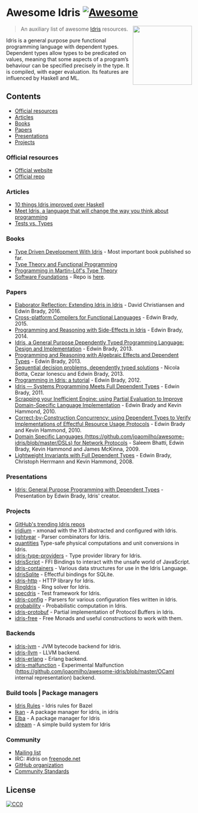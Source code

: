 


# Awesome Idris [![Awesome](https://cdn.rawgit.com/sindresorhus/awesome/d7305f38d29fed78fa85652e3a63e154dd8e8829/media/badge.svg)](https://github.com/sindresorhus/awesome)

[<img src="https://www.idris-lang.org/logo/logo.png" align="right" width="160">](https://www.idris-lang.org/)

> An auxiliary list of awesome [Idris](https://www.idris-lang.org/) resources.

Idris is a general purpose pure functional programming language with dependent types. Dependent types allow types to be predicated on values, meaning that some aspects of a program’s behaviour can be specified precisely in the type. It is compiled, with eager evaluation. Its features are influenced by Haskell and ML.

## Contents

- [Official resources](#official-resources)
- [Articles](#articles)
- [Books](#books)
- [Papers](#papers)
- [Presentations](#presentations)
- [Projects](#projects)

### Official resources

* [Official website](https://www.idris-lang.org/)
* [Official repo](https://github.com/idris-lang/Idris-dev)

### Articles

* [10 things Idris improved over Haskell](https://deque.blog/2017/06/14/10-things-idris-improved-over-haskell/)
* [Meet Idris, a language that will change the way you think about programming](http://crufter.com/@crufter/idris-a-language-that-will-change-the-way-you-think-about-programming)
* [Tests vs. Types](http://kevinmahoney.co.uk/articles/tests-vs-types/)

### Books

* [Type Driven Development With Idris](https://www.manning.com/books/type-driven-development-with-idris) - Most important book published so far.
* [Type Theory and Functional Programming](https://www.cs.kent.ac.uk/people/staff/sjt/TTFP/)
* [Programming in Martin-Löf's Type Theory](http://www.cse.chalmers.se/research/group/logic/book/book.pdf)
* [Software Foundations](https://idris-hackers.github.io/software-foundations/pdf/sf-idris-2018.pdf) - Repo is [here](https://github.com/idris-hackers/software-foundations).

### Papers

* [Elaborator Reflection: Extending Idris in Idris](https://eb.host.cs.st-andrews.ac.uk/drafts/elab-reflection.pdf) - David Christiansen and Edwin Brady, 2016.
* [Cross-platform Compilers for Functional Languages](https://eb.host.cs.st-andrews.ac.uk/drafts/compile-idris.pdf) - Edwin Brady, 2015.
* [Programming and Reasoning with Side-Effects in Idris](https://eb.host.cs.st-andrews.ac.uk/drafts/eff-tutorial.pdf) - Edwin Brady, 2014.
* [Idris, a General Purpose Dependently Typed Programming Language: Design and Implementation](https://pdfs.semanticscholar.org/1407/220ca09070233dca256433430d29e5321dc2.pdf) - Edwin Brady, 2013.
* [Programming and Reasoning with Algebraic Effects and Dependent Types](https://eb.host.cs.st-andrews.ac.uk/drafts/effects.pdf) - Edwin Brady, 2013.
* [Sequential decision problems, dependently typed solutions](http://eb.host.cs.st-andrews.ac.uk/writings/plmms13.pdf) - Nicola Botta, Cezar Ionescu and Edwin Brady, 2013.
* [Programming in Idris: a tutorial](http://eb.host.cs.st-andrews.ac.uk/writings/idris-tutorial.pdf) - Edwin Brady, 2012.
* [Idris — Systems Programming Meets Full Dependent Types](https://eb.host.cs.st-andrews.ac.uk/writings/plpv11.pdf) - Edwin Brady, 2011.
* [Scrapping your Inefficient Engine: using Partial Evaluation to Improve Domain-Specific Language Implementation](http://eb.host.cs.st-andrews.ac.uk/writings/icfp10.pdf) - Edwin Brady and Kevin Hammond, 2010.
* [Correct-by-Construction Concurrency: using Dependent Types to Verify Implementations of Effectful Resource Usage Protocols](http://eb.host.cs.st-andrews.ac.uk/writings/fi-cbc.pdf) - Edwin Brady and Kevin Hammond, 2010.
* [Domain Specific Languages (https://github.com/joaomilho/awesome-idris/blob/master/DSLs) for Network Protocols](https://github.com/joaomilho/awesome-idris/blob/master/http://eb.host.cs.st-andrews.ac.uk/drafts/ngna2009-dsl.pdf) - Saleem Bhatti, Edwin Brady, Kevin Hammond and James McKinna, 2009.
* [Lightweight Invariants with Full Dependent Types](http://eb.host.cs.st-andrews.ac.uk/drafts/tfp08.pdf) - Edwin Brady, Christoph Herrmann and Kevin Hammond, 2008.

### Presentations

* [Idris: General Purpose Programming with Dependent Types](https://www.youtube.com/watch?v=vkIlW797JN8) - Presentation by Edwin Brady, Idris' creator.

### Projects

* [GitHub's trending Idris repos](https://github.com/trending/idris)
* [iridium](https://github.com/puffnfresh/iridium) - xmonad with the X11 abstracted and configured with Idris.
* [lightyear](https://github.com/ziman/lightyear) - Parser combinators for Idris.
* [quantities](https://github.com/timjb/quantities) Type-safe physical computations and unit conversions in Idris.
* [idris-type-providers](https://github.com/david-christiansen/idris-type-providers) - Type provider library for Idris.
* [IdrisScript](https://github.com/idris-hackers/IdrisScript) - FFI Bindings to interact with the unsafe world of JavaScript.
* [idris-containers](https://github.com/jfdm/idris-containers) - Various data structures for use in the Idris Language.
* [IdrisSqlite](https://github.com/david-christiansen/IdrisSqlite) - Effectful bindings for SQLite.
* [idris-http](https://github.com/uwap/idris-http) - HTTP library for Idris.
* [RingIdris](https://github.com/FranckS/RingIdris) - Ring solver for Idris.
* [specdris](https://github.com/pheymann/specdris) - Test framework for Idris.
* [idris-config](https://github.com/jfdm/idris-config) - Parsers for various configuration files written in Idris.
* [probability](https://github.com/BlackBrane/probability) - Probabilistic computation in Idris.
* [idris-protobuf](https://github.com/google/idris-protobuf) - Partial implementation of Protocol Buffers in Idris.
* [idris-free](https://github.com/idris-hackers/idris-free) - Free Monads and useful constructions to work with them.

### Backends

* [idris-jvm](https://github.com/mmhelloworld/idris-jvm) - JVM bytecode backend for Idris.
* [idris-llvm](https://github.com/idris-hackers/idris-llvm) - LLVM backend.
* [idris-erlang](https://github.com/lenary/idris-erlang) - Erlang backend.
* [idris-malfunction](https://github.com/joaomilho/awesome-idris/blob/master/https://github.com/stedolan/idris-malfunction) - Experimental Malfunction (https://github.com/joaomilho/awesome-idris/blob/master/OCaml internal representation) backend.

### Build tools | Package managers

- [Idris Rules](http://idris.build) - Idris rules for Bazel
- [Ikan](https://github.com/idris-industry/ikan) - A package manager for idris, in idris
- [Elba](https://github.com/elba/elba) - A package manager for Idris
- [idream](https://github.com/idream-build/idream) - A simple build system for Idris

### Community

* [Mailing list](http://groups.google.com/group/idris-lang)
* IRC: #idris on [freenode.net](https://webchat.freenode.net/)
* [GitHub organization](https://github.com/idris-hackers)
* [Community Standards](https://www.idris-lang.org/documentation/community-standards/)

## License

[![CC0](http://mirrors.creativecommons.org/presskit/buttons/88x31/svg/cc-zero.svg)](https://creativecommons.org/publicdomain/zero/1.0/)